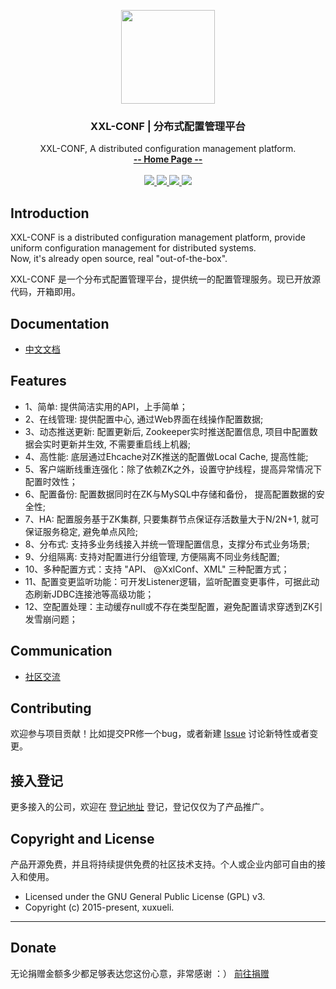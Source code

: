 <p align="center">
    <img src="https://raw.githubusercontent.com/xuxueli/xxl-job/master/doc/images/xxl-logo.jpg" width="150">
    <h3 align="center">XXL-CONF | 分布式配置管理平台</h3>
    <p align="center">
        XXL-CONF, A distributed configuration management platform.
        <br>
        <a href="http://www.xuxueli.com/xxl-conf/"><strong>-- Home Page --</strong></a>
        <br>
        <br>
        <a href="https://travis-ci.org/xuxueli/xxl-conf">
            <img src="https://travis-ci.org/xuxueli/xxl-conf.svg?branch=master" >
        </a>
        <a href="https://maven-badges.herokuapp.com/maven-central/com.xuxueli/xxl-conf/">
            <img src="https://maven-badges.herokuapp.com/maven-central/com.xuxueli/xxl-conf/badge.svg" >
        </a>
         <a href="https://github.com/xuxueli/xxl-conf/releases">
             <img src="https://img.shields.io/github/release/xuxueli/xxl-conf.svg" >
         </a>
         <a href="http://www.gnu.org/licenses/gpl-3.0.html">
             <img src="https://img.shields.io/badge/license-GPLv3-blue.svg" >
         </a>
    </p>    
</p>

## Introduction
XXL-CONF is a distributed configuration management platform, provide uniform configuration management for distributed systems.  
Now, it's already open source, real "out-of-the-box".

XXL-CONF 是一个分布式配置管理平台，提供统一的配置管理服务。现已开放源代码，开箱即用。

## Documentation
- [中文文档](http://www.xuxueli.com/xxl-conf/)

## Features
- 1、简单: 提供简洁实用的API，上手简单；
- 2、在线管理: 提供配置中心, 通过Web界面在线操作配置数据;
- 3、动态推送更新: 配置更新后, Zookeeper实时推送配置信息, 项目中配置数据会实时更新并生效, 不需要重启线上机器;
- 4、高性能: 底层通过Ehcache对ZK推送的配置做Local Cache, 提高性能;
- 5、客户端断线重连强化：除了依赖ZK之外，设置守护线程，提高异常情况下配置时效性；
- 6、配置备份: 配置数据同时在ZK与MySQL中存储和备份， 提高配置数据的安全性;
- 7、HA: 配置服务基于ZK集群, 只要集群节点保证存活数量大于N/2N+1, 就可保证服务稳定, 避免单点风险;
- 8、分布式: 支持多业务线接入并统一管理配置信息，支撑分布式业务场景;
- 9、分组隔离: 支持对配置进行分组管理, 方便隔离不同业务线配置;
- 10、多种配置方式：支持 "API、 @XxlConf、XML" 三种配置方式；
- 11、配置变更监听功能：可开发Listener逻辑，监听配置变更事件，可据此动态刷新JDBC连接池等高级功能；
- 12、空配置处理：主动缓存null或不存在类型配置，避免配置请求穿透到ZK引发雪崩问题；


## Communication

- [社区交流](http://www.xuxueli.com/page/community.html)


## Contributing
欢迎参与项目贡献！比如提交PR修一个bug，或者新建 [Issue](https://github.com/xuxueli/xxl-conf/issues/) 讨论新特性或者变更。

## 接入登记
更多接入的公司，欢迎在 [登记地址](https://github.com/xuxueli/xxl-conf/issues/2 ) 登记，登记仅仅为了产品推广。

## Copyright and License
产品开源免费，并且将持续提供免费的社区技术支持。个人或企业内部可自由的接入和使用。

- Licensed under the GNU General Public License (GPL) v3.
- Copyright (c) 2015-present, xuxueli.

---
## Donate
无论捐赠金额多少都足够表达您这份心意，非常感谢 ：）      [前往捐赠](http://www.xuxueli.com/page/donate.html )


